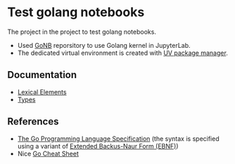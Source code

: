 # Test golang notebooks

The project in the project to test golang notebooks.

- Used [GoNB](https://github.com/janpfeifer/gonb?tab=readme-ov-file#gonb-a-modern-go-kernel-for-jupyter-notebooks) reporsitory to use Golang kernel in JupyterLab.
- The dedicated virtual environment is created with [UV package manager](https://docs.astral.sh/uv/).

## Documentation

- [Lexical Elements](Lexical_elements.ipynb)
- [Types](Types.ipynb)

## References

- [The Go Programming Language Specification](https://go.dev/ref/spec) (the syntax is specified using a variant of [Extended Backus-Naur Form (EBNF)](https://en.wikipedia.org/wiki/Extended_Backus%E2%80%93Naur_form))
- Nice [Go Cheat Sheet](https://github.com/a8m/golang-cheat-sheet?tab=readme-ov-file#go-cheat-sheet)

